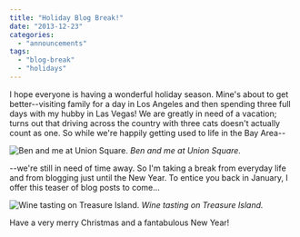 ```yaml
---
title: "Holiday Blog Break!"
date: "2013-12-23"
categories:
  - "announcements"
tags:
  - "blog-break"
  - "holidays"
---
```


I hope everyone is having a wonderful holiday season. Mine's about to get better--visiting family for a day in Los Angeles and then spending three full days with my hubby in Las Vegas! We are greatly in need of a vacation; turns out that driving across the country with three cats doesn't actually count as one. So while we're happily getting used to life in the Bay Area--

![Ben and me at Union Square.](https://d2ypg8o05lff0b.cloudfront.net/wp-content/uploads/sites/3/2013/12/2013_San_Francisco_53.jpg) *Ben and me at Union Square.*

\--we're still in need of time away. So I'm taking a break from everyday life and from blogging just until the New Year. To entice you back in January, I offer this teaser of blog posts to come...

![Wine tasting on Treasure Island.](https://d2ypg8o05lff0b.cloudfront.net/wp-content/uploads/sites/3/2013/12/2013_Treasure_Island_36.jpg) *Wine tasting on Treasure Island.*

Have a very merry Christmas and a fantabulous New Year!
